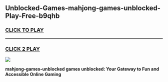
## Unblocked-Games-mahjong-games-unblocked-Play-Free-b9qhb
<h3>
<a href="https://premium76.site?title=mahjong-games-unblocked&ref=24M">CLICK TO PLAY</a></h3>
<hr>

<h3>
<a href="https://premium76.site?title=mahjong-games-unblocked&ref=24M">CLICK 2 PLAY</a>
  
</h3>

<a href="https://premium76.site?title=mahjong-games-unblocked&ref=24M"><img src="https://clearcache.store/games.png"></a>


**mahjong-games-unblocked games unblocked: Your Gateway to Fun and Accessible Online Gaming**
